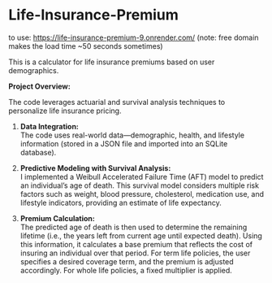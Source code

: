 # Life-Insurance-Premium

to use: https://life-insurance-premium-9.onrender.com/ (note: free domain makes the load time ~50 seconds sometimes)

This is a calculator for life insurance premiums based on user demographics.

**Project Overview:**

The code leverages actuarial and survival analysis techniques to personalize life insurance pricing.

1. **Data Integration:**  
   The code uses real-world data—demographic, health, and lifestyle information (stored in a JSON file and imported into an SQLite database).

2. **Predictive Modeling with Survival Analysis:**  
   I implemented a Weibull Accelerated Failure Time (AFT) model to predict an individual’s age of death. This survival model considers multiple risk factors such as weight, blood pressure, cholesterol, medication use, and lifestyle indicators, providing an estimate of life expectancy.

3. **Premium Calculation:**  
   The predicted age of death is then used to determine the remaining lifetime (i.e., the years left from current age until expected death). Using this information, it calculates a base premium that reflects the cost of insuring an individual over that period. For term life policies, the user specifies a desired coverage term, and the premium is adjusted accordingly. For whole life policies, a fixed multiplier is applied.
